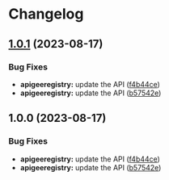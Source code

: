 # Changelog

## [1.0.1](https://github.com/googleapis/google-api-nodejs-client/compare/apigeeregistry-v1.0.0...apigeeregistry-v1.0.1) (2023-08-17)


### Bug Fixes

* **apigeeregistry:** update the API ([f4b44ce](https://github.com/googleapis/google-api-nodejs-client/commit/f4b44ce7ff1cf01ec76f8ae79e4800a8eaa104e8))
* **apigeeregistry:** update the API ([b57542e](https://github.com/googleapis/google-api-nodejs-client/commit/b57542e40b88b56f43a1a3a3c7666b2228410a03))

## 1.0.0 (2023-08-17)


### Bug Fixes

* **apigeeregistry:** update the API ([f4b44ce](https://github.com/googleapis/google-api-nodejs-client/commit/f4b44ce7ff1cf01ec76f8ae79e4800a8eaa104e8))
* **apigeeregistry:** update the API ([b57542e](https://github.com/googleapis/google-api-nodejs-client/commit/b57542e40b88b56f43a1a3a3c7666b2228410a03))
